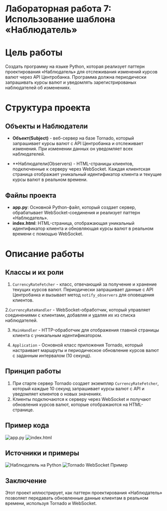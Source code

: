 # Лабораторная работа 7: Использование шаблона «Наблюдатель»

# Цель работы
Создать программу на языке Python, которая реализует паттерн проектирования «Наблюдатель» для отслеживания изменений курсов валют через API Центробанка. Программа должна периодически запрашивать курсы валют и уведомлять зарегистрированых наблюдателей об изменениях.

# Структура проекта
## Объекты и Наблюдатели
- **Объект(Subject)** - веб-сервер на базе Tornado, который запрашивает курсы валют с API Центробанка и отслеживает изменения. При изменении данных он уведомляет всех наблюдателей.

- **Наблюдатели(Observers) - HTML-страницы клиентов, подключенные к серверу через WebSocket. Каждая клиентская страница отображает уникальный идентификатор клиента и текущие курсы валют в реальном времени.

## Файлы проекта
- **app.py**: Основной Python-файл, который создает сервер, обрабатывает WebSocket-соединения и реализует паттерн «Наблюдатель».
- **index.html**: HTML-страница, отображающая уникальный идентификатор клиента и обновляющая курсы валют в реальном времени с помощью WebSocket.

# Описание работы
## Классы и их роли
1. ```CurrencyRateFetcher``` - класс, отвечающий за получение и хранение текущих курсов валют. Периодически запрашивает данные с API Центробанка и вызывает метод ```notify_observers``` для оповещения клиентов.

2.```CurrencyRateHandler``` - WebSocket-обработчик, который управляет соединениями с клиентами, добавляя и удаляя их из списка наблюдателей.

3. ```MainHandler``` - HTTP-обработчик для отображения главной страницы клиента с уникальным идентификатором.

4. ```Application``` - Основной класс приложения Tornado, который настраивает маршруты и периодическое обновление курсов валют с заданным интервалом (10 секунд).

## Принцип работы
1. При старте сервер Tornado создает экземпляр ```CurrencyRateFetcher```, который каждые 10 секунд запрашивает курсы валют с API и уведомляет клиентов о новых значениях.
2. Клиенты подключаются к серверу через WebSocket и получают обновления курсов валют, которые отображаются на HTML-странице.

## Пример кода
![app.py]()
![index.html]()

## Источники и примеры 
![Наблюдатель на Python](https://refactoringguru.cn/ru/design-patterns/observer/python/example)
![Tornado WebSocket Пример](https://github.com/tornadoweb/tornado/tree/stable/demos/websocket)

## Заключение
Этот проект иллюстрирует, как паттерн проектирования «Наблюдатель» позволяет передавать обновленные данные клиентам в реальном времени, используя Tornado и WebSocket.

 






